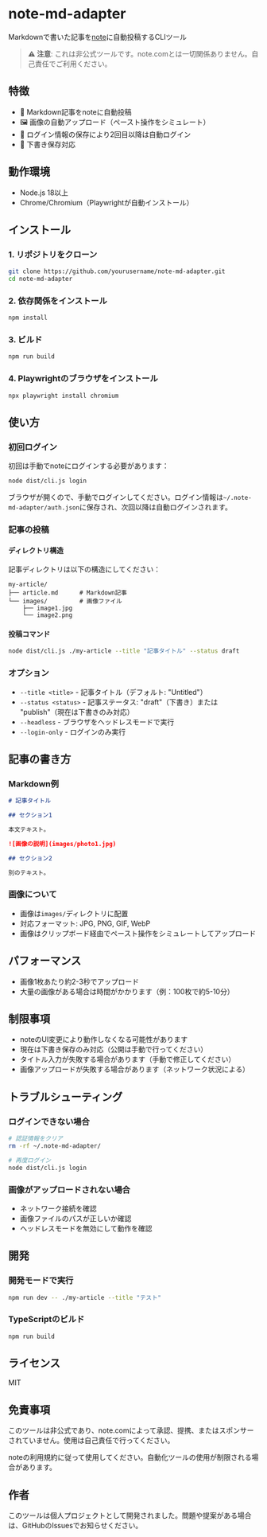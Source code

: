# note-md-adapter

Markdownで書いた記事を[note](https://note.com)に自動投稿するCLIツール

> **⚠️ 注意**: これは非公式ツールです。note.comとは一切関係ありません。自己責任でご利用ください。

## 特徴

- 📝 Markdown記事をnoteに自動投稿
- 🖼️ 画像の自動アップロード（ペースト操作をシミュレート）
- 🔐 ログイン情報の保存により2回目以降は自動ログイン
- 📄 下書き保存対応

## 動作環境

- Node.js 18以上
- Chrome/Chromium（Playwrightが自動インストール）

## インストール

### 1. リポジトリをクローン

```bash
git clone https://github.com/yourusername/note-md-adapter.git
cd note-md-adapter
```

### 2. 依存関係をインストール

```bash
npm install
```

### 3. ビルド

```bash
npm run build
```

### 4. Playwrightのブラウザをインストール

```bash
npx playwright install chromium
```

## 使い方

### 初回ログイン

初回は手動でnoteにログインする必要があります：

```bash
node dist/cli.js login
```

ブラウザが開くので、手動でログインしてください。ログイン情報は`~/.note-md-adapter/auth.json`に保存され、次回以降は自動ログインされます。

### 記事の投稿

#### ディレクトリ構造

記事ディレクトリは以下の構造にしてください：

```
my-article/
├── article.md      # Markdown記事
└── images/         # 画像ファイル
    ├── image1.jpg
    └── image2.png
```

#### 投稿コマンド

```bash
node dist/cli.js ./my-article --title "記事タイトル" --status draft
```

### オプション

- `--title <title>` - 記事タイトル（デフォルト: "Untitled"）
- `--status <status>` - 記事ステータス: "draft"（下書き）または "publish"（現在は下書きのみ対応）
- `--headless` - ブラウザをヘッドレスモードで実行
- `--login-only` - ログインのみ実行

## 記事の書き方

### Markdown例

```markdown
# 記事タイトル

## セクション1

本文テキスト。

![画像の説明](images/photo1.jpg)

## セクション2

別のテキスト。
```

### 画像について

- 画像は`images/`ディレクトリに配置
- 対応フォーマット: JPG, PNG, GIF, WebP
- 画像はクリップボード経由でペースト操作をシミュレートしてアップロード

## パフォーマンス

- 画像1枚あたり約2-3秒でアップロード
- 大量の画像がある場合は時間がかかります（例：100枚で約5-10分）

## 制限事項

- noteのUI変更により動作しなくなる可能性があります
- 現在は下書き保存のみ対応（公開は手動で行ってください）
- タイトル入力が失敗する場合があります（手動で修正してください）
- 画像アップロードが失敗する場合があります（ネットワーク状況による）

## トラブルシューティング

### ログインできない場合

```bash
# 認証情報をクリア
rm -rf ~/.note-md-adapter/

# 再度ログイン
node dist/cli.js login
```

### 画像がアップロードされない場合

- ネットワーク接続を確認
- 画像ファイルのパスが正しいか確認
- ヘッドレスモードを無効にして動作を確認

## 開発

### 開発モードで実行

```bash
npm run dev -- ./my-article --title "テスト"
```

### TypeScriptのビルド

```bash
npm run build
```

## ライセンス

MIT

## 免責事項

このツールは非公式であり、note.comによって承認、提携、またはスポンサーされていません。使用は自己責任で行ってください。

noteの利用規約に従って使用してください。自動化ツールの使用が制限される場合があります。

## 作者

このツールは個人プロジェクトとして開発されました。問題や提案がある場合は、GitHubのIssuesでお知らせください。